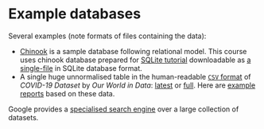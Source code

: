 # Example databases

Several examples (note formats of files containing the data):

- [Chinook](https://github.com/lerocha/chinook-database) is a sample database following relational model. This course uses chinook database prepared for [SQLite tutorial](https://www.sqlitetutorial.net/sqlite-sample-database) downloadable as [a single-file](https://www.sqlitetutorial.net/wp-content/uploads/2018/03/chinook.zip) in SQLite database format.
- A single huge unnormalised table in the human-readable [`CSV` format](https://en.wikipedia.org/wiki/Comma-separated_values) of *COVID-19 Dataset* by *Our World in Data*: [latest](https://github.com/owid/covid-19-data/blob/master/public/data/latest/owid-covid-latest.csv) or [full](https://github.com/owid/covid-19-data/blob/master/public/data/owid-covid-data.csv). Here are [example reports](https://ourworldindata.org/explorers/coronavirus-data-explorer?zoomToSelection=true&time=2020-03-01..latest&facet=none&uniformYAxis=0&pickerSort=asc&pickerMetric=location&Metric=Confirmed+deaths&Interval=Weekly&Relative+to+Population=true&Color+by+test+positivity=false&country=DEU~POL~NLD~ITA~USA) based on these data.

Google provides a [specialised search engine](https://datasetsearch.research.google.com/) over a large collection of datasets.
